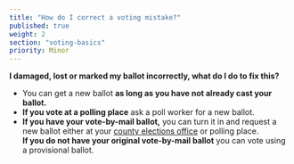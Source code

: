 ```yaml
---
title: "How do I correct a voting mistake?"
published: true
weight: 2
section: "voting-basics"
priority: Minor
---
```




**I damaged, lost or marked my ballot incorrectly, what do I do to fix this?**
- You can get a new ballot **as long as you have not already cast your ballot.**
- **If you vote at a polling place** ask a poll worker for a new ballot.
- **If you have your vote-by-mail ballot,** you can turn it in and request a new ballot either at your [county elections office](#section-election-office-contact) or polling place.  
	**If you do not have your original vote-by-mail ballot** you can vote using a provisional ballot.
